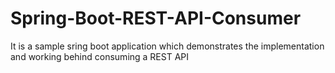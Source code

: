 # Spring-Boot-REST-API-Consumer
It is a sample sring boot application which demonstrates the implementation and working behind consuming a REST API
